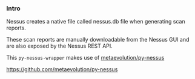 ### Intro

Nessus creates a native file called nessus.db file when generating scan reports.

These scan reports are manually downloadable from the Nessus GUI and are also exposed by the Nessus REST API.   

This ```py-nessus-wrapper``` makes use of [metaevolution/py-nessus](https://github.com/metaevolution/py-nessus)

https://github.com/metaevolution/py-nessus


